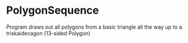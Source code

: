 # PolygonSequence
Program draws out all polygons from a basic triangle all the way up to a triskaidecagon  (13-sided Polygon)
